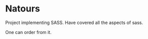 # Natours

Project implementing SASS.
Have covered all the aspects of sass. 

One can order from it.
